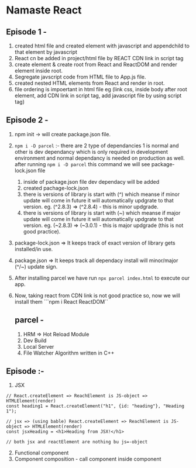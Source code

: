 # Namaste React 

## Episode 1 -
1. created html file and created element with javascript and appendchild to that element by javascript
2. React cn be added in project/html file by REACT CDN link in script tag
3. create element & create root from React and ReactDOM and render element inside root.
4. Segregate javscript code from HTML file to App.js file.
5. created nested HTML elements from React and render in root.
6. file ordering is impoertant in html file eg (link css, inside body after root element, add CDN link in script tag, add javascript file by using script tag)

## Episode 2 -
1. npm init -> will create package.json file.
2. ```npm i -D parcel``` :- there are 2 type of dependancies 1 is normal and other is dev dependancy which is only required in development environment and normal dependancy is needed on production as well.
after running ```npm i -D parcel``` this command we will see package-lock.json file 
    1. inside of package.json file dev dependacy will be added 
    2. created pachage-lock.json
    3. there is versions of library is start with (^) which meanse if minor update will come in future it will automatically updgrate to that version.
    eg. (^2.8.3) => (^2.8.4) - this is minor updgrade.
    4. there is versions of library is start with (~) which meanse if major update will come in future it will automatically updgrate to that version.
    eg. (~2.8.3) => (~3.0.1) - this is major updgrade (this is not good practice).
3. package-lock.json => It keeps track of exact version of library gets installed/in use.
4. package.json => It keeps track all dependacy install will minor/major (^/~) update sign.
5. After installing parcel we have run ```npx parcel index.html``` to execute our app.
6. Now, taking react from CDN link is not good practice so, now we will install them
    ```npm i React ReactDOM``

    ## parcel -
    1. HRM => Hot Reload Module
    2. Dev Build
    3. Local Server
    4. File Watcher Algorithm written in C++

## Episode :-
1. JSX 
```
// React.createElement => ReachElement is JS-object => HTMLElement(render)
const heading1 = React.createElement("h1", {id: "heading"}, "Heading 1");

// jsx => (using bable) React.createElement => ReachElement is JS-object => HTMLElement(render)
const jsxHeading = <h1>Heading from JSX!</h1>

// both jsx and reactElement are nothing bu js=-object 
```
2. Functional component
3. Component composition - call component inside component